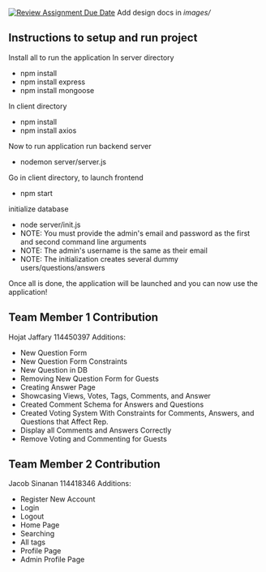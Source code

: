 [![Review Assignment Due Date](https://classroom.github.com/assets/deadline-readme-button-24ddc0f5d75046c5622901739e7c5dd533143b0c8e959d652212380cedb1ea36.svg)](https://classroom.github.com/a/tRxoBzS5)
Add design docs in *images/*

## Instructions to setup and run project
Install all to run the application
In server directory
- npm install
- npm install express
- npm install mongoose

In client directory
- npm install
- npm install axios

Now to run application
run backend server
- nodemon server/server.js

Go in client directory, to launch frontend
- npm start

initialize database
- node server/init.js
- NOTE: You must provide the admin's email and password as the first and second command line arguments
- NOTE: The admin's username is the same as their email
- NOTE: The initialization creates several dummy users/questions/answers

Once all is done, the application will be launched and you can now use the application!


## Team Member 1 Contribution
Hojat Jaffary 114450397
Additions:
- New Question Form
- New Question Form Constraints
- New Question in DB
- Removing New Question Form for Guests
- Creating Answer Page
- Showcasing Views, Votes, Tags, Comments, and Answer
- Created Comment Schema for Answers and Questions
- Created Voting System With Constraints for Comments, Answers, and Questions that Affect Rep.
- Display all Comments and Answers Correctly
- Remove Voting and Commenting for Guests

## Team Member 2 Contribution
Jacob Sinanan 114418346
Additions:
- Register New Account
- Login
- Logout
- Home Page
- Searching
- All tags
- Profile Page
- Admin Profile Page
